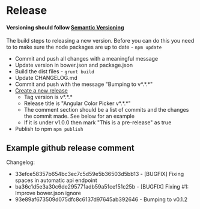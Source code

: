 # Release

#### Versioning should follow [Semantic Versioning](http://semver.org/)

The build steps to releasing a new version. Before you can do this you need to to make sure the node packages are up to date - ``` npm update ```

  * Commit and push all changes with a meaningful message
  * Update version in bower.json and package.json
  * Build the dist files -  ``` grunt build ```
  * Update CHANGELOG.md
  * Commit and push with the message "Bumping to v\*.\*.\*"
  * [Create a new release](https://github.com/ruhley/angular-color-picker/releases/new)
    * Tag version is v\*.\*.\*
    * Release title is "Angular Color Picker v\*.\*.\*"
    * The comment section should be a list of commits and the changes the commit made. See below for an example
    * If it is under v1.0.0 then mark "This is a pre-release" as true
  * Publish to npm ```npm publish```


## Example github release comment
Changelog:

  * 33efce58357b654bc3ec7c5d59e5b36503d5bb13 - [BUGFIX] Fixing spaces in automatic api endpoint
  * ba36c1d5e3a30c6de295771adb59a51ce151c25b - [BUGFIX] Fixing #1: Improve bower.json ignore
  * 93e89af673509d075dfc8c6137d97645ab392646 - Bumping to v0.1.2

